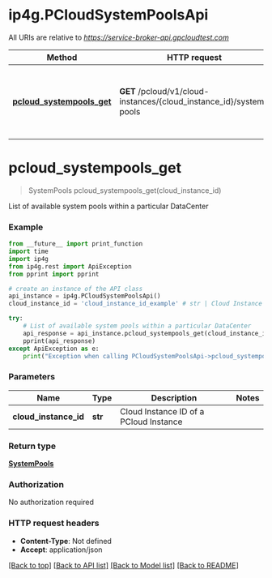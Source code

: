 # ip4g.PCloudSystemPoolsApi

All URIs are relative to *https://service-broker-api.gpcloudtest.com*

Method | HTTP request | Description
------------- | ------------- | -------------
[**pcloud_systempools_get**](PCloudSystemPoolsApi.md#pcloud_systempools_get) | **GET** /pcloud/v1/cloud-instances/{cloud_instance_id}/system-pools | List of available system pools within a particular DataCenter


# **pcloud_systempools_get**
> SystemPools pcloud_systempools_get(cloud_instance_id)

List of available system pools within a particular DataCenter

### Example
```python
from __future__ import print_function
import time
import ip4g
from ip4g.rest import ApiException
from pprint import pprint

# create an instance of the API class
api_instance = ip4g.PCloudSystemPoolsApi()
cloud_instance_id = 'cloud_instance_id_example' # str | Cloud Instance ID of a PCloud Instance

try:
    # List of available system pools within a particular DataCenter
    api_response = api_instance.pcloud_systempools_get(cloud_instance_id)
    pprint(api_response)
except ApiException as e:
    print("Exception when calling PCloudSystemPoolsApi->pcloud_systempools_get: %s\n" % e)
```

### Parameters

Name | Type | Description  | Notes
------------- | ------------- | ------------- | -------------
 **cloud_instance_id** | **str**| Cloud Instance ID of a PCloud Instance |

### Return type

[**SystemPools**](SystemPools.md)

### Authorization

No authorization required

### HTTP request headers

 - **Content-Type**: Not defined
 - **Accept**: application/json

[[Back to top]](#) [[Back to API list]](../README.md#documentation-for-api-endpoints) [[Back to Model list]](../README.md#documentation-for-models) [[Back to README]](../README.md)
